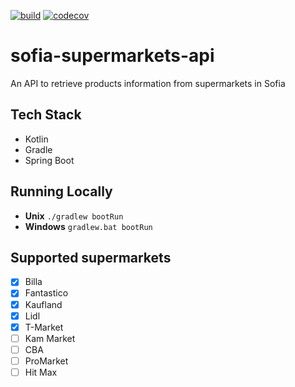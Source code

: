 [![build](https://github.com/Stefata/sofia-supermarkets-api/actions/workflows/gradle.yml/badge.svg)](https://github.com/Stefata/sofia-supermarkets-api/actions/workflows/gradle.yml)
[![codecov](https://codecov.io/gh/Stefata/sofia-supermarkets-api/branch/master/graph/badge.svg?token=3V3THIY6AX)](https://codecov.io/gh/Stefata/sofia-supermarkets-api)

# sofia-supermarkets-api
An API to retrieve products information from supermarkets in Sofia

## Tech Stack
* Kotlin
* Gradle  
* Spring Boot

## Running Locally
* **Unix** `./gradlew bootRun`
* **Windows** `gradlew.bat bootRun`

## Supported supermarkets

- [x] Billa
- [x] Fantastico
- [x] Kaufland
- [x] Lidl
- [x] T-Market
- [ ] Kam Market
- [ ] CBA
- [ ] ProMarket
- [ ] Hit Max
